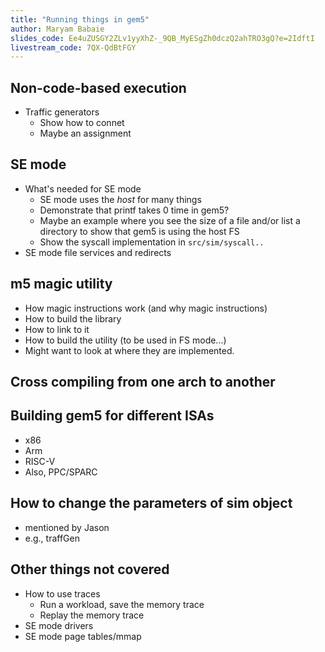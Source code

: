 ```yaml
---
title: "Running things in gem5"
author: Maryam Babaie
slides_code: Ee4uZUSGY2ZLv1yyXhZ-_9QB_MyESgZh0dczQ2ahTRO3gQ?e=2IdftI
livestream_code: 7QX-QdBtFGY
---
```


## Non-code-based execution

- Traffic generators
  - Show how to connet
  - Maybe an assignment

## SE mode

- What's needed for SE mode
  - SE mode uses the *host* for many things
  - Demonstrate that printf takes 0 time in gem5?
  - Maybe an example where you see the size of a file and/or list a directory to show that gem5 is using the host FS
  - Show the syscall implementation in `src/sim/syscall..`
- SE mode file services and redirects

## m5 magic utility

- How magic instructions work (and why magic instructions)
- How to build the library
- How to link to it
- How to build the utility (to be used in FS mode...)
- Might want to look at where they are implemented.

## Cross compiling from one arch to another

## Building gem5 for different ISAs

- x86
- Arm
- RISC-V
- Also, PPC/SPARC

## How to change the parameters of sim object
- mentioned by Jason
- e.g., traffGen

## Other things not covered

- How to use traces
  - Run a workload, save the memory trace
  - Replay the memory trace
- SE mode drivers
- SE mode page tables/mmap
